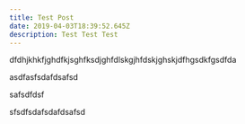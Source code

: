 ```yaml
---
title: Test Post
date: 2019-04-03T18:39:52.645Z
description: Test Test Test
---
```

dfdhjkhkfjghdfkjsghfksdjghfdlskgjhfdskjghskjdfhgsdkfgsdfda

asdfasfsdafdsafsd

safsdfdsf

sfsdfsdafsdafdsafsd
